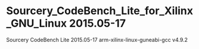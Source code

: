 # Sourcery_CodeBench_Lite_for_Xilinx_GNU_Linux 2015.05-17
Sourcery CodeBench Lite 2015.05-17
arm-xilinx-linux-guneabi-gcc   v4.9.2
